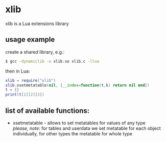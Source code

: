 # xlib
xlib is a Lua extensions library

## usage example
create a shared library, e.g.:
```bash
$ gcc -dynamiclib -o xlib.so xlib.c -llua
```
then in Lua:
```lua
xlib = require("xlib")
xlib.xsetmetatable(nil, {__index=function(t,k) return nil end})
t = {}
print(t[1][2][3])
```

## list of available functions:
* xsetmetatable - allows to set metatables for values of any type  
*please, note*: for tables and userdata we set metatable for each object
individually, for other types the metatable for whole type
